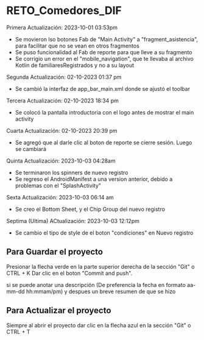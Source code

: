 # RETO_Comedores_DIF
Primera Actualización: 2023-10-01 03:53pm
- Se movieron lso botones Fab de "Main Activity" a "fragment_asistencia", para facilitar que no se vean en otros fragmentos
- Se puso funcionalidad al Fab de reporte para que lleve a su fragmento
- Se corrigio un error en el "mobile_navigation", que te llevaba al archivo Kotlin de familiaresRegistrados y no a su layout

Segunda Actualización: 02-10-2023 01:37 pm
- Se cambió la interfaz de app_bar_main.xml donde se ajustó el toolbar 

Tercera Actualización: 02-10-2023 18:34 pm
- Se colocó la pantalla introductoria con el logo antes de mostrar el main activity

Cuarta Actualización: 02-10-2023 20:39 pm
- Se agregó que al darle clic al boton de reporte se cierre sesión. Luego se cambiará

Quinta Actualización: 2023-10-03 04:28am
- Se terminaron los spinners de nuevo registro
- Se regreso el AndroidManifest a una version anterior, debido a problemas con el "SplashActivity"

Sexta Actualización: 2023-10-03 06:14 am
- Se creo el Bottom Sheet, y el Chip Group del nuevo registro

Septima (Ultima) ACtualización: 2023-10-03 12:12pm
- Se cambio el tipo de style de el boton "condiciones" en Nuevo registro

## Para Guardar el proyecto
Presionar la flecha verde en la parte superior derecha de la sección "Git" o CTRL + K
Dar clic en el boton "Commit and push".

si se puede anotar una descripción (De preferencia la fecha en formato aa-mm-dd hh:mmam/pm) 
y despues un breve resumen de que se hizo

## Para Actualizar el proyecto
Siempre al abrir el proyecto dar clic en la flecha azul en la sección "Git" o CTRL + T
